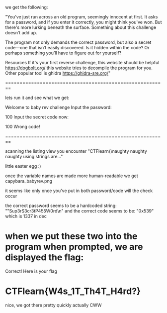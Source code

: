 we get the following:

"You’ve just run across an old program, seemingly innocent at first. It asks for a password, and if you enter it correctly, you might think you've won. But there's more lurking beneath the surface. Something about this challenge doesn’t add up.

The program not only demands the correct password, but also a secret code—one that isn’t easily discovered. Is it hidden within the code? Or perhaps something you’ll have to figure out for yourself?

Resources
If it's your first reverse challenge, this website should be helpful https://dogbolt.org/ this website tries to decompile the program for you. Other popular tool is ghidra https://ghidra-sre.org/"

========================================================

lets run it and see what we get:

Welcome to baby rev challenge
Input the password:

100
Input the secret code now:

100
Wrong code!

========================================================

scanning the listing view you encounter "CTFlearn{\naughty naughty naughty using strings are..."

little easter egg :)

once the variable names are made more human-readable we get capybara_babyrev.png

it seems like only once you've put in both password/code will the check occur

the correct password seems to be a hardcoded string: ""Sup3rS3cr3tP455W0rd\n"
and the correct code seems to be: "0x539" which is 1337 in dec

when we put these two into the program when prompted, we are displayed the flag:
================
Correct!
Here is your flag

CTFlearn{W4s_1T_Th4T_H4rd?}
================

nice, we got there pretty quickly actually
CWW
